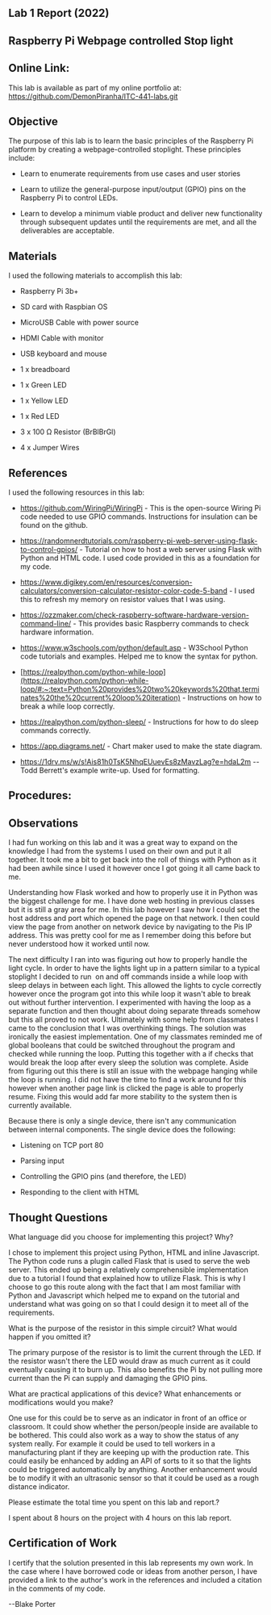 Lab 1 Report (2022)
-------------------

Raspberry Pi Webpage controlled Stop light
------------------------------------------


Online Link:
------------

This lab is available as part of my online portfolio at: <https://github.com/DemonPiranha/ITC-441-labs.git> 

Objective
---------

The purpose of this lab is to learn the basic principles of the Raspberry Pi platform by creating a webpage-controlled stoplight. These principles include:

-   Learn to enumerate requirements from use cases and user stories

-   Learn to utilize the general-purpose input/output (GPIO) pins on the Raspberry Pi to control LEDs.

-   Learn to develop a minimum viable product and deliver new functionality through subsequent updates until the requirements are met, and all the deliverables are acceptable.

Materials
---------

I used the following materials to accomplish this lab:

-   Raspberry Pi 3b+

-   SD card with Raspbian OS

-   MicroUSB Cable with power source

-   HDMI Cable with monitor

-   USB keyboard and mouse

-   1 x breadboard

-   1 x Green LED

-   1 x Yellow LED

-   1 x Red LED

-   3 x 100 Ω Resistor (BrBlBrGl)

-   4 x Jumper Wires

References
----------

I used the following resources in this lab:

-   <https://github.com/WiringPi/WiringPi> - This is the open-source Wiring Pi code needed to use GPIO commands. Instructions for insulation can be found on the github.

-   <https://randomnerdtutorials.com/raspberry-pi-web-server-using-flask-to-control-gpios/> - Tutorial on how to host a web server using Flask with Python and HTML code. I used code provided in this as a foundation for my code.

-   <https://www.digikey.com/en/resources/conversion-calculators/conversion-calculator-resistor-color-code-5-band> - I used this to refresh my memory on resistor values that I was using.

-   <https://ozzmaker.com/check-raspberry-software-hardware-version-command-line/> - This provides basic Raspberry commands to check hardware information.

-   <https://www.w3schools.com/python/default.asp> - W3School Python code tutorials and examples. Helped me to know the syntax for python.

-   [https://realpython.com/python-while-loop](https://realpython.com/python-while-loop/#:~:text=Python%20provides%20two%20keywords%20that,terminates%20the%20current%20loop%20iteration) - Instructions on how to break a while loop correctly.

-   <https://realpython.com/python-sleep/> - Instructions for how to do sleep commands correctly.

-   <https://app.diagrams.net/> - Chart maker used to make the state diagram.

-   <https://1drv.ms/w/s!Ais81h0TsK5NhqEUuevEs8zMavzLag?e=hdaL2m> -- Todd Berrett's example write-up. Used for formatting.

Procedures:
-----------


Observations
------------

I had fun working on this lab and it was a great way to expand on the knowledge I had from the systems I used on their own and put it all together. It took me a bit to get back into the roll of things with Python as it had been awhile since I used it however once I got going it all came back to me.

Understanding how Flask worked and how to properly use it in Python was the biggest challenge for me. I have done web hosting in previous classes but it is still a gray area for me. In this lab however I saw how I could set the host address and port which opened the page on that network. I then could view the page from another on network device by navigating to the Pis IP address. This was pretty cool for me as I remember doing this before but never understood how it worked until now.

The next difficulty I ran into was figuring out how to properly handle the light cycle. In order to have the lights light up in a pattern similar to a typical stoplight I decided to run  on and off commands inside a while loop with sleep delays in between each light. This allowed the lights to cycle correctly however once the program got into this while loop it wasn't able to break out without further intervention. I experimented with having the loop as a separate function and then thought about doing separate threads somehow but this all proved to not work. Ultimately with some help from classmates I came to the conclusion that I was overthinking things. The solution was ironically the easiest implementation. One of my classmates reminded me of global booleans that could be switched throughout the program and checked while running the loop. Putting this together with a if checks that would break the loop after every sleep the solution was complete. Aside from figuring out this there is still an issue with the webpage hanging while the loop is running. I did not have the time to find a work around for this however when another page link is clicked the page is able to properly resume. Fixing this would add far more stability to the system then is currently available.

Because there is only a single device, there isn't any communication between internal components. The single device does the following:

-   Listening on TCP port 80

-   Parsing input

-   Controlling the GPIO pins (and therefore, the LED)

-   Responding to the client with HTML

Thought Questions
-----------------

What language did you choose for implementing this project? Why?

I chose to implement this project using Python, HTML and inline Javascript. The Python code runs a plugin called Flask that is used to serve the web server. This ended up being a relatively comprehensible implementation due to a tutorial I found that explained how to utilize Flask. This is why I choose to go this route along with the fact that I am most familiar with Python and Javascript which helped me to expand on the tutorial and understand what was going on so that I could design it to meet all of the requirements.

What is the purpose of the resistor in this simple circuit? What would happen if you omitted it?

The primary purpose of the resistor is to limit the current through the LED. If the resistor wasn't there the LED would draw as much current as it could eventually causing it to burn up. This also benefits the Pi by not pulling more current than the Pi can supply and damaging the GPIO pins.

What are practical applications of this device? What enhancements or modifications would you make?

One use for this could be to serve as an indicator in front of an office or classroom. It could show whether the person/people inside are available to be bothered. This could also work as a way to show the status of any system really. For example it could be used to tell workers in a manufacturing plant if they are keeping up with the production rate. This could easily be enhanced by adding an API of sorts to it so that the lights could be triggered automatically by anything. Another enhancement would be to modify it with an ultrasonic sensor so that it could be used as a rough distance indicator.

Please estimate the total time you spent on this lab and report.?

I spent about 8 hours on the project with 4 hours on this lab report.

Certification of Work
---------------------

I certify that the solution presented in this lab represents my own work. In the case where I have borrowed code or ideas from another person, I have provided a link to the author's work in the references and included a citation in the comments of my code. 

--Blake Porter

